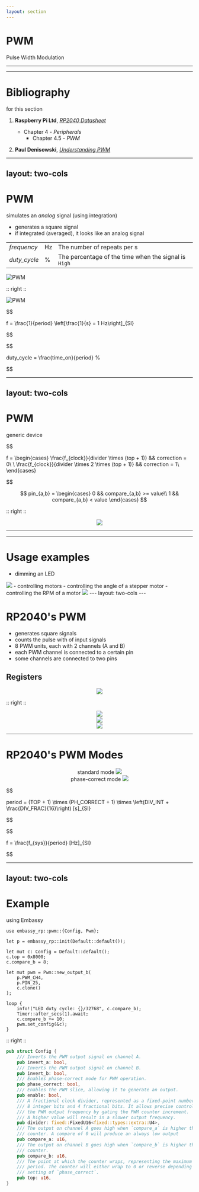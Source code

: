 ```yaml
---
layout: section
---
```

# PWM
Pulse Width Modulation

---
---
# Bibliography
for this section

1. **Raspberry Pi Ltd**, *[RP2040 Datasheet](https://datasheets.raspberrypi.com/rp2040/rp2040-datasheet.pdf)*
   - Chapter 4 - *Peripherals*
     - Chapter 4.5 - *PWM*

2. **Paul Denisowski**, *[Understanding PWM](https://www.youtube.com/watch?v=nXFoVSN3u-E)*

---
layout: two-cols
---
# PWM
simulates an *analog* signal (using integration)

- generates a square signal
- if integrated (averaged), it looks like an analog signal

|  |  |  |
|-----------|------|-------------|
| *frequency* | Hz | The number of repeats per s |
| *duty_cycle* | % | The percentage of the time when the signal is `High` |

![PWM](./pulse-width-modulation-signal-diagrams-average.png)

:: right ::

![PWM](./pwm_example.png)

$$

f = \frac{1}{period} \left[\frac{1}{s} = 1 Hz\right]_{SI}

$$

$$

duty\_cycle = \frac{time\_on}{period} \%

$$

---
layout: two-cols
---
# PWM
generic device

$$

f = \begin{cases}
    \frac{f_{clock}}{divider \times (top + 1)} && correction = 0\\
    \\
    \frac{f_{clock}}{divider \times 2 \times (top + 1)} && correction = 1\\
\end{cases}

$$

$$
pin_{a,b} = \begin{cases}
    0 && compare_{a,b} >= value\\
    1 && compare_{a,b} < value
\end{cases}
$$


<style>
.two-columns {
    grid-template-columns: 4fr 5fr;
}
</style>

:: right ::

<div align="center">
<img src="./pwm.svg" class="rounded w-150">
</div>

---
---

# Usage examples

- dimming an LED
<img src="./pwm_led.gif" class="rounded w-90">
- controlling motors
  - controlling the angle of a stepper motor
  - controlling the RPM of a motor
<img src="./pwm_voltage.gif" class="rounded w-90">
---
layout: two-cols
---

# RP2040's PWM

- generates square signals
- counts the pulse with of input signals
- 8 PWM units, each with 2 channels (A and B)
- each PWM channel is connected to a certain pin
- some channels are connected to two pins

## Registers

<style>
.two-columns {
    grid-template-columns: 4fr 5fr;
}
</style>

<div align="center">
<img src="./pwm_rp2040_registers.png" class="rounded w-150">
</div>

:: right ::

<div align="center">
<img src="./pwm_rp2040.png" class="rounded w-150">
</div>

<div align="center">
<img src="./pwm_rp2040_pins.png" class="rounded w-150">
</div>

<div align="center">
<img src="../rp2040//rp2040_adafruit_pinout.png" class="rounded w-70">
</div>


---

# RP2040's PWM Modes

<div grid="~ cols-2 gap-5">

<div align="center">
standard mode
<img src="./pwm_rp2040_example.png" class="rounded w-100">
</div>

<div align="center">
phase-correct mode
<img src="./pwm_rp2040_example2.png" class="rounded w-100">
</div>

</div>

$$

period = (TOP + 1) \times (PH\_CORRECT + 1) \times \left(DIV\_INT + \frac{DIV\_FRAC}{16}\right) [s]_{SI}

$$

$$

f = \frac{f_{sys}}{period} [Hz]_{SI}

$$


---
layout: two-cols
---
# Example
using Embassy

```rust{all|1|3|5|5,6|5,6,7|9-13|16|17|18,19|15,18,19,20}
use embassy_rp::pwm::{Config, Pwm};

let p = embassy_rp::init(Default::default());

let mut c: Config = Default::default();
c.top = 0x8000;
c.compare_b = 8;

let mut pwm = Pwm::new_output_b(
    p.PWM_CH4, 
    p.PIN_25, 
    c.clone()
);

loop {
    info!("LED duty cycle: {}/32768", c.compare_b);
    Timer::after_secs(1).await;
    c.compare_b += 10;
    pwm.set_config(&c);
}
```

:: right ::

```rust {lineNumbers: false}
pub struct Config {
    /// Inverts the PWM output signal on channel A.
    pub invert_a: bool,
    /// Inverts the PWM output signal on channel B.
    pub invert_b: bool,
    /// Enables phase-correct mode for PWM operation.
    pub phase_correct: bool,
    /// Enables the PWM slice, allowing it to generate an output.
    pub enable: bool,
    /// A fractional clock divider, represented as a fixed-point number with
    /// 8 integer bits and 4 fractional bits. It allows precise control over
    /// the PWM output frequency by gating the PWM counter increment.
    /// A higher value will result in a slower output frequency.
    pub divider: fixed::FixedU16<fixed::types::extra::U4>,
    /// The output on channel A goes high when `compare_a` is higher than the
    /// counter. A compare of 0 will produce an always low output
    pub compare_a: u16,
    /// The output on channel B goes high when `compare_b` is higher than the
    /// counter.
    pub compare_b: u16,
    /// The point at which the counter wraps, representing the maximum possible
    /// period. The counter will either wrap to 0 or reverse depending on the
    /// setting of `phase_correct`.
    pub top: u16,
}

```
